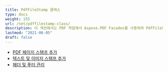 ```yaml
---
title: PdfFileStamp 클래스
type: docs
weight: 155
url: /net/pdffilestamp-class/
description: 이 섹션에서는 PDF 작업에서 Aspose.PDF Facades를 사용하여 PdfFileStamp 클래스를 사용하는 방법을 설명합니다.
lastmod: "2021-06-05"
draft: false
---
```


- [PDF 페이지 스탬프 추가](/pdf/net/add-pdf-page-stamp/)
- [텍스트 및 이미지 스탬프 추가](/pdf/net/add-text-and-image-stamp/)
- [헤더 및 푸터 관리](/pdf/net/manage-header-and-footer/)